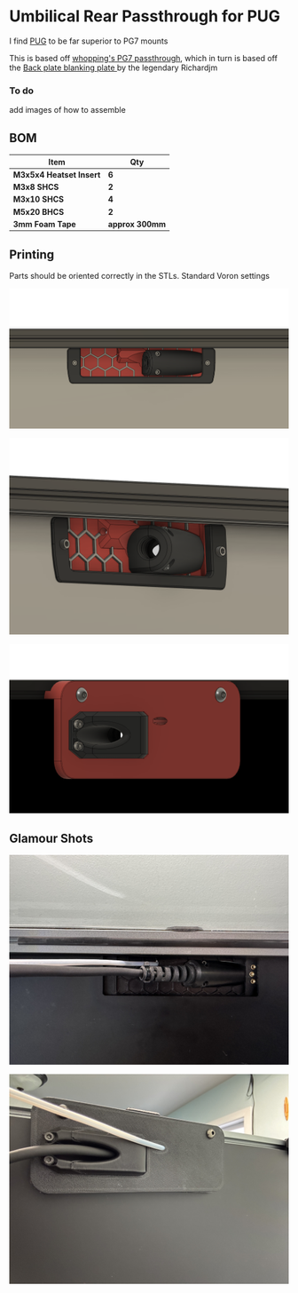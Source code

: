 # Umbilical Rear Passthrough for PUG

I find [PUG](https://www.printables.com/model/378567-pug-parametric-umbilical-gland) to be far superior to PG7 mounts

This is based off [whopping's PG7 passthrough](https://github.com/tanaes/whopping_Voron_mods/tree/main/umbilical_passthrough), which in turn is based off the [Back plate blanking plate ](https://github.com/VoronDesign/VoronUsers/tree/main/printer_mods/richardjm/back-plate) by the legendary Richardjm

### To do
add images of how to assemble

## BOM

| **Item**                     | **Qty**    |
| ---------------------------- | ---------- |
| **M3x5x4 Heatset Insert**    | **6**      |
| **M3x8 SHCS**                | **2**      | 
| **M3x10 SHCS**               | **4**      | 
| **M5x20 BHCS**               | **2**      | 
| **3mm Foam Tape**            | **approx 300mm** | 

## Printing

Parts should be oriented correctly in the STLs. Standard Voron settings

![front](./images/front.png)

![rear](./images/front_angled.png)

![with_xol](./images/rear.png)


## Glamour Shots

![IRL](./images/actual_front.JPG)

![IRL](./images/actual_rear.JPG)

